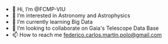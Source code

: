 - 👋 Hi, I’m @FCMP-VIU
- 👀 I’m interested in Astronomy and Astrophysics
- 🌱 I’m currently learning Big Data
- 💞️ I’m looking to collaborate on Gaia's Telescope Data Base
- 📫 How to reach me federico.carlos.martin.polo@gmail.com

<!---
FCMP-VIU/FCMP-VIU is a ✨ special ✨ repository because its `README.md` (this file) appears on your GitHub profile.
You can click the Preview link to take a look at your changes.
--->
